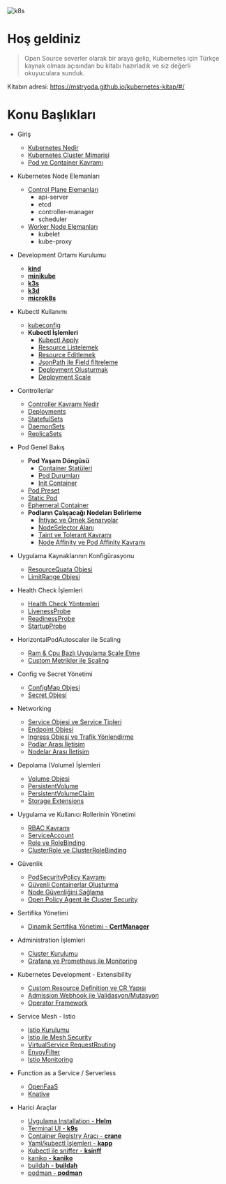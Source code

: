 ![k8s](https://raw.githubusercontent.com/mstrYoda/kubernetes-kitap/master/kubernetes.png)

# Hoş geldiniz

> Open Source severler olarak bir araya gelip, Kubernetes için Türkçe kaynak olması açısından bu kitabı hazırladık ve siz değerli okuyuculara sunduk.

Kitabın adresi: https://mstryoda.github.io/kubernetes-kitap/#/


# Konu Başlıkları

<!-- docs/_sidebar.md -->

* Giriş
    * [Kubernetes Nedir](kubernetes-nedir.md)
    * [Kubernetes Cluster Mimarisi](cluster.md)
    * [Pod ve Container Kavramı](pod-container.md)

* Kubernetes Node Elemanları
    * [Control Plane Elemanları](control-plane.md)
        * api-server
        * etcd
        * controller-manager
        * scheduler
    * [Worker Node Elemanları](data-plane.md)
        * kubelet
        * kube-proxy

* Development Ortamı Kurulumu
    * [**kind**](kind.md)
    * [**minikube**](minikube.md)
    * [**k3s**](k3s.md)
    * [**k3d**](k3d.md)
    * [**microk8s**](microk8s.md)

* Kubectl Kullanımı
    * [kubeconfig](kubeconfig.md)
    * **Kubectl İşlemleri**
        * [Kubectl Apply](kubectl-resource-islemleri?id=kubectl-apply.md)
        * [Resource Listelemek](kubectl-resource-islemleri?id=resource-listelemek.md)
        * [Resource Editlemek](kubectl-resource-islemleri?id=resource-editlemek.md)
        * [JsonPath ile Field filtreleme](kubectl-resource-islemleri?id=jsonpath-ile-field-filtreleme.md)
        * [Deployment Oluşturmak](kubectl-resource-islemleri?id=deployment-oluşturmak.md)
        * [Deployment Scale](kubectl-resource-islemleri?id=deployment-scale.md)

* Controllerlar
    * [Controller Kavramı Nedir](controller.md)
    * [Deployments](deployments.md)
    * [StatefulSets](statefulsets.md)
    * [DaemonSets](daemonsets.md)
    * [ReplicaSets](replicasets.md)

* Pod Genel Bakış
    * **Pod Yaşam Döngüsü**
        * [Container Statüleri](container-faz.md)
        * [Pod Durumları](pod-durum.md)
        * [Init Container](init-container.md)
    * [Pod Preset](pod-preset.md)
    * [Static Pod](static-pod.md)
    * [Ephemeral Container](ephemeral-container.md)
    * **Podların Çalışacağı Nodeları Belirleme**
        * [İhtiyaç ve Örnek Senaryolar](bolum-icerigi.md)
        * [NodeSelector Alanı](nodeselector.md)
        * [Taint ve Tolerant Kavramı](taint-toleration.md)
        * [Node Affinity ve Pod Affinity Kavramı](affinity.md)

* Uygulama Kaynaklarının Konfigürasyonu
    * [ResourceQuata Objesi](resourcequata.md)
    * [LimitRange Objesi](limitrange.md)

* Health Check İşlemleri
    * [Health Check Yöntemleri](health-check-yontemleri.md)
    * [LivenessProbe](liveness.md)
    * [ReadinessProbe](readiness.md)
    * [StartupProbe](startup.md)

* HorizontalPodAutoscaler ile Scaling
    * [Ram & Cpu Bazlı Uygulama Scale Etme](hpa.md)
    * [Custom Metrikler ile Scaling](hpa.md)

* Config ve Secret Yönetimi
    * [ConfigMap Objesi](configmap.md)
    * [Secret Objesi](secret.md)

* Networking
    * [Service Objesi ve Service Tipleri](service.md)
    * [Endpoint Objesi](endpoint.md)
    * [Ingress Objesi ve Trafik Yönlendirme](ingress.md)
    * [Podlar Arası İletişim](podlar-arasi-iletisim.md)
    * [Nodelar Arası İletişim](nodelar-arasi-iletisim.md)

* Depolama (Volume) İşlemleri
    * [Volume Objesi](volume.md)
    * [PersistentVolume](persistentvolume.md)
    * [PersistentVolumeClaim](persistentvolumeclaim.md)
    * [Storage Extensions](storage-extensions.md)

* Uygulama ve Kullanıcı Rollerinin Yönetimi
    * [RBAC Kavramı](rbac.md)
    * [ServiceAccount](serviceaccount.md)
    * [Role ve RoleBinding](role.md)
    * [ClusterRole ve ClusterRoleBinding](clusterrole.md)

* Güvenlik
    * [PodSecurityPolicy Kavramı](podsecuritypolicy.md)
    * [Güvenli Containerlar Oluşturma](guvenli-container-olusturma.md)
    * [Node Güvenliğini Sağlama](node-guvenligi.md)
    * [Open Policy Agent ile Cluster Security](opa_cluster_security.md)

* Sertifika Yönetimi
    * [Dinamik Sertifika Yönetimi - **CertManager**](certmanager.md)

* Administration İşlemleri
    * [Cluster Kurulumu](kurulum.md)
    * [Grafana ve Prometheus ile Monitoring](monitoring.md)

* Kubernetes Development - Extensibility
    * [Custom Resource Definition ve CR Yapısı](crd-cr.md)
    * [Admission Webhook ile Validasyon/Mutasyon](admissionwebhook.md)
    * [Operator Framework](operator.md)

* Service Mesh - Istio
    * [Istio Kurulumu](istio-kurulum.md)
    * [Istio ile Mesh Security](istio-mesh-security.md)
    * [VirtualService RequestRouting](vs-request-routing.md)
    * [EnvoyFilter](envoy-filter.md)
    * [Istio Monitoring](istio-monitoring.md)

* Function as a Service / Serverless
    * [OpenFaaS](openfaas.md)
    * [Knative](knative.md)

* Harici Araçlar
    * [Uygulama Installation - **Helm**](helm.md)
    * [Terminal UI - **k9s**](k9s.md)
    * [Container Registry Aracı - **crane**](crane.md)
    * [Yaml/kubectl İşlemleri - **kapp**](kapp.md)
    * [Kubectl ile sniffer - **ksinff**](ksniff.md)
    * [kaniko - **kaniko**](kaniko.md)
    * [buildah - **buildah**](buildah.md)
    * [podman - **podman**](podman.md)
